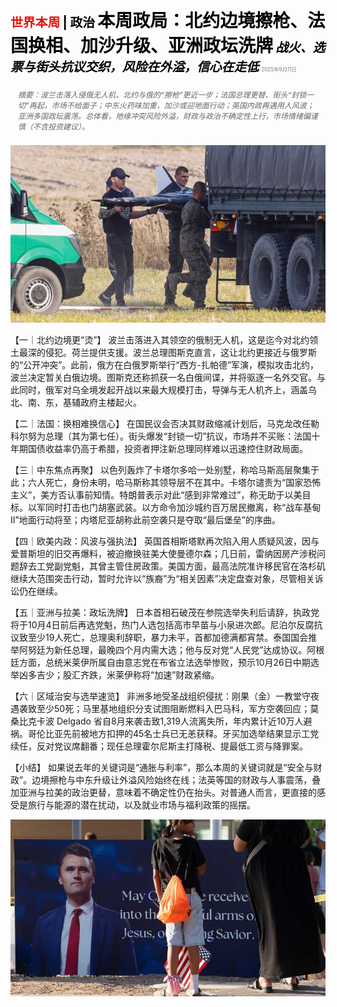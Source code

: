 <span style="color:#E3120B; font-size:14.9pt; font-weight:bold;">世界本周</span> <span style="color:#000000; font-size:14.9pt; font-weight:bold;">| 政治</span>
<span style="color:#000000; font-size:21.0pt; font-weight:bold;">本周政局：北约边境擦枪、法国换相、加沙升级、亚洲政坛洗牌</span>
<span style="color:#000000; font-size:14.9pt; font-weight:bold; font-style:italic;">战火、选票与街头抗议交织，风险在外溢，信心在走低</span>
<span style="color:#808080; font-size:6.2pt;">2025年9月11日</span>

<div style="padding:8px 12px; color:#666; font-size:9.0pt; font-style:italic; margin:12px 0;">摘要：波兰击落入侵俄无人机，北约与俄的“擦枪”更近一步；法国总理更替、街头“封锁一切”再起，市场不给面子；中东火药味加重，加沙或迎地面行动；英国内政再遇用人风波；亚洲多国政坛震荡。总体看，地缘冲突风险外溢，财政与政治不确定性上行，市场情绪偏谨慎（不含投资建议）。</div>

![](../images/001_Politics/p0007_img01.jpeg)

【一｜北约边境更“烫”】
波兰击落进入其领空的俄制无人机，这是迄今对北约领土最深的侵犯。荷兰提供支援。波兰总理图斯克直言，这让北约更接近与俄罗斯的“公开冲突”。此前，俄方在白俄罗斯举行“西方-扎帕德”军演，模拟攻击北约，波兰决定暂关白俄边境。图斯克还称抓获一名白俄间谍，并将驱逐一名外交官。与此同时，俄军对乌全境发起开战以来最大规模打击，导弹与无人机齐上，涵盖乌北、南、东，基辅政府主楼起火。

【二｜法国：换相难换信心】
在国民议会否决其财政缩减计划后，马克龙改任勒科尔努为总理（其为第七任）。街头爆发“封锁一切”抗议，市场并不买账：法国十年期国债收益率仍高于希腊，投资者押注新总理同样难以迅速控住财政局面。

【三｜中东焦点再聚】
以色列轰炸了卡塔尔多哈一处别墅，称哈马斯高层聚集于此；六人死亡，身份未明，哈马斯称其领导层不在其中。卡塔尔谴责为“国家恐怖主义”，美方否认事前知情。特朗普表示对此“感到非常难过”，称无助于以美目标。以军同时打击也门胡塞武装。以方命令加沙城约百万居民撤离，称“战车基甸II”地面行动将至；内塔尼亚胡称此前空袭只是夺取“最后堡垒”的序曲。

【四｜欧美内政：风波与强执法】
英国首相斯塔默再次陷入用人质疑风波，因与爱普斯坦的旧交再爆料，被迫撤换驻美大使曼德尔森；几日前，雷纳因房产涉税问题辞去工党副党魁，其曾主管住房政策。美国方面，最高法院准许移民官在洛杉矶继续大范围突击行动，暂时允许以“族裔”为“相关因素”决定盘查对象，尽管相关诉讼仍在继续。

【五｜亚洲与拉美：政坛洗牌】
日本首相石破茂在参院选举失利后请辞，执政党将于10月4日前后再选党魁，热门人选包括高市早苗与小泉进次郎。尼泊尔反腐抗议致至少19人死亡，总理奥利辞职，暴力未平，首都加德满都宵禁。泰国国会推举阿努廷为新任总理，最晚四个月内需大选；他与反对党“人民党”达成协议。阿根廷方面，总统米莱伊所属自由意志党在布省立法选举惨败，预示10月26日中期选举凶多吉少；股汇齐跌，米莱伊称将“加速”财政紧缩。

【六｜区域治安与选举速览】
非洲多地受圣战组织侵扰：刚果（金）一教堂守夜遇袭致至少50死；马里基地组织分支试图阻断燃料入巴马科，军方空袭回应；莫桑比克卡波 Delgado 省自8月来袭击致1,319人流离失所，年内累计近10万人避祸。哥伦比亚先前被地方扣押的45名士兵已无恙获释。牙买加选举结果显示工党续任，反对党议席翻番；现任总理霍尔尼斯主打降税、提最低工资与降罪案。

【小结】
如果说去年的关键词是“通胀与利率”，那么本周的关键词就是“安全与财政”。边境擦枪与中东升级让外溢风险始终在线；法英等国的财政与人事震荡，叠加亚洲与拉美的政治更替，意味着不确定性仍在抬头。对普通人而言，更直接的感受是旅行与能源的潜在扰动，以及就业市场与福利政策的摇摆。

![](../images/001_Politics/p0010_img01.jpeg)




